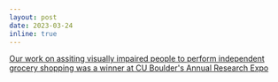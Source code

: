```yaml
---
layout: post
date: 2023-03-24
inline: true
---
```


[Our work on assiting visually impaired people to perform independent grocery shopping was a winner at CU Boulder's Annual Research Expo](/projects/shelfhelp/) 